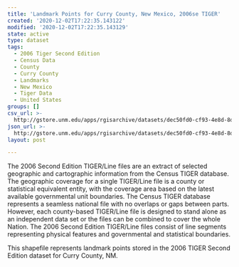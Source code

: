 ```yaml
---
title: 'Landmark Points for Curry County, New Mexico, 2006se TIGER'
created: '2020-12-02T17:22:35.143122'
modified: '2020-12-02T17:22:35.143129'
state: active
type: dataset
tags:
  - 2006 Tiger Second Edition
  - Census Data
  - County
  - Curry County
  - Landmarks
  - New Mexico
  - Tiger Data
  - United States
groups: []
csv_url: >-
  http://gstore.unm.edu/apps/rgisarchive/datasets/dec50fd0-cf93-4e8d-8dc9-d55c62033800/tgr2006se_curr_lpt.derived.csv
json_url: >-
  http://gstore.unm.edu/apps/rgisarchive/datasets/dec50fd0-cf93-4e8d-8dc9-d55c62033800/tgr2006se_curr_lpt.derived.json
layout: post

---
```

The 2006 Second Edition TIGER/Line files are an extract of selected geographic and cartographic information from the Census TIGER database.  The geographic coverage for a single TIGER/Line file is a county or statistical equivalent entity, with the coverage area based on the latest available governmental unit boundaries. The Census TIGER database represents a seamless national file with no overlaps or gaps between parts.  However, each county-based TIGER/Line file is designed to stand alone as an independent data set or the files can be combined to cover the whole Nation.  The 2006 Second Edition  TIGER/Line files consist of line segments representing physical features and governmental and statistical boundaries.  

This shapefile represents landmark points stored in the 2006 TIGER Second Edition dataset for Curry County, NM.
